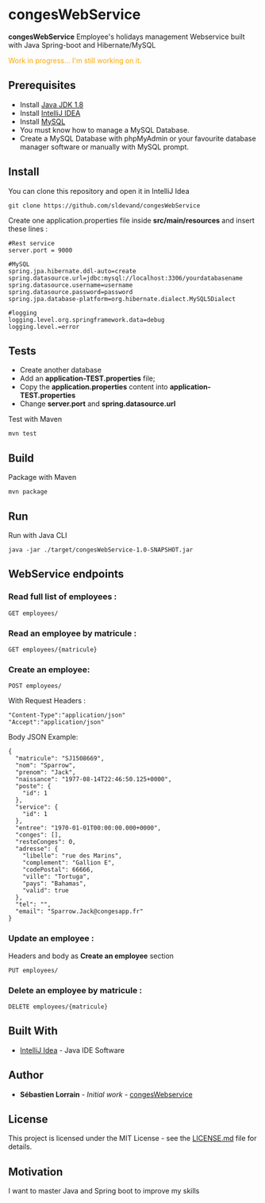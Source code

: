 congesWebService
======
**congesWebService** Employee's holidays management Webservice built with Java Spring-boot and Hibernate/MySQL

<div style="color:orange;">
Work in progress... I'm still working on it.
</div>

## Prerequisites
* Install [Java JDK 1.8](http://www.oracle.com/technetwork/java/javase/downloads/jdk8-downloads-2133151.html)
* Install [IntelliJ IDEA](https://www.jetbrains.com/idea/)
* Install [MySQL](https://dev.mysql.com/downloads/mysql/)
* You must know how to manage a MySQL Database.
* Create a MySQL Database with phpMyAdmin or your favourite database manager software or manually with MySQL prompt.

## Install
You can clone this repository and open it in IntelliJ Idea
```
git clone https://github.com/sldevand/congesWebService
```
Create one application.properties file inside **src/main/resources** and insert these lines :

```
#Rest service
server.port = 9000

#MySQL
spring.jpa.hibernate.ddl-auto=create
spring.datasource.url=jdbc:mysql://localhost:3306/yourdatabasename
spring.datasource.username=username
spring.datasource.password=password
spring.jpa.database-platform=org.hibernate.dialect.MySQL5Dialect

#logging
logging.level.org.springframework.data=debug
logging.level.=error
```
## Tests
* Create another database
* Add an **application-TEST.properties** file;
* Copy the **application.properties** content into **application-TEST.properties**
* Change **server.port** and  **spring.datasource.url**

Test with Maven
```
mvn test
```

## Build
Package with Maven
```
mvn package
```

## Run
Run with Java CLI
```
java -jar ./target/congesWebService-1.0-SNAPSHOT.jar
```

## WebService endpoints
### Read full list of employees :
```
GET employees/
```
### Read an employee by matricule :
```
GET employees/{matricule}
```
### Create an employee:
```
POST employees/
```
With Request Headers :
```
"Content-Type":"application/json"
"Accept":"application/json"
```
Body JSON Example:
```
{
  "matricule": "SJ1508669",
  "nom": "Sparrow",
  "prenom": "Jack",
  "naissance": "1977-08-14T22:46:50.125+0000",
  "poste": {
    "id": 1  
  },
  "service": {
    "id": 1  
  },
  "entree": "1970-01-01T00:00:00.000+0000",
  "conges": [],
  "resteConges": 0,
  "adresse": { 
    "libelle": "rue des Marins",
    "complement": "Gallion E",
    "codePostal": 66666,
    "ville": "Tortuga",
    "pays": "Bahamas",
    "valid": true
  },
  "tel": "",
  "email": "Sparrow.Jack@congesapp.fr"
}
```

### Update an employee :
Headers and body as **Create an employee** section
```
PUT employees/
```

### Delete an employee by matricule : 
```
DELETE employees/{matricule}
```

## Built With

* [IntelliJ Idea](https://www.jetbrains.com/idea/) - Java IDE Software

## Author

* **Sébastien Lorrain** - *Initial work* - [congesWebservice](https://github.com/sldevand/congesWebService)

## License 
This project is licensed under the MIT License - see the [LICENSE.md](LICENSE.md) file for details.

## Motivation
I want to master Java and Spring boot to improve my skills
